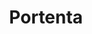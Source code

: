 ---
title: Portenta
description: Industrial-grade, reliable and secure modules with outstanding computational power.
businessUnit: pro
---
